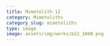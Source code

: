 ```yaml
---
title: Mimetolith 12
category: Mimetoliths
category_slug: mimetoliths
type: image
image: assets/img/works/m12_1080.png
---
```

